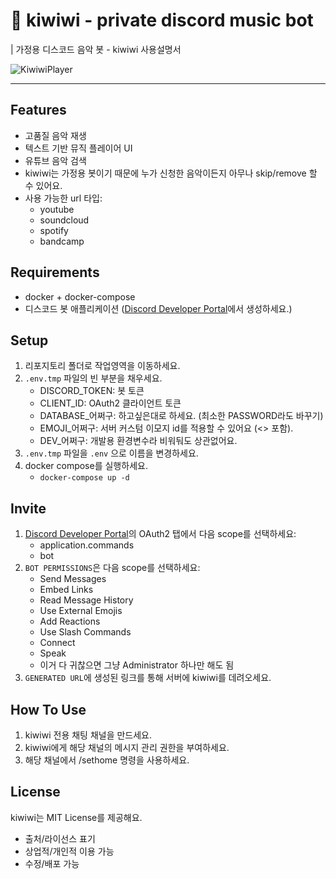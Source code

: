 # 🥝 kiwiwi - private discord music bot

| 가정용 디스코드 음악 봇 - kiwiwi 사용설명서

![KiwiwiPlayer](https://i.imgur.com/VSsW6ps.png)

---

## Features

-   고품질 음악 재생
-   텍스트 기반 뮤직 플레이어 UI
-   유튜브 음악 검색
-   kiwiwi는 가정용 봇이기 때문에 누가 신청한 음악이든지 아무나 skip/remove 할 수 있어요.
-   사용 가능한 url 타입:
    -   youtube
    -   soundcloud
    -   spotify
    -   bandcamp

## Requirements

-   docker + docker-compose
-   디스코드 봇 애플리케이션 ([Discord Developer Portal](https://discord.com/developers/)에서 생성하세요.)

## Setup

1. 리포지토리 폴더로 작업영역을 이동하세요.
2. `.env.tmp` 파일의 빈 부분을 채우세요.
    - DISCORD_TOKEN: 봇 토큰
    - CLIENT_ID: OAuth2 클라이언트 토큰
    - DATABASE\_어쩌구: 하고싶은대로 하세요. (최소한 PASSWORD라도 바꾸기)
    - EMOJI\_어쩌구: 서버 커스텀 이모지 id를 적용할 수 있어요 (<> 포함).
    - DEV\_어쩌구: 개발용 환경변수라 비워둬도 상관없어요.
3. `.env.tmp` 파일을 `.env` 으로 이름을 변경하세요.
4. docker compose를 실행하세요.
    - `docker-compose up -d`

## Invite

1. [Discord Developer Portal](https://discord.com/developers/)의 OAuth2 탭에서 다음 scope를 선택하세요:
    - application.commands
    - bot
2. `BOT PERMISSIONS`은 다음 scope를 선택하세요:
    - Send Messages
    - Embed Links
    - Read Message History
    - Use External Emojis
    - Add Reactions
    - Use Slash Commands
    - Connect
    - Speak
    - 이거 다 귀찮으면 그냥 Administrator 하나만 해도 됨
3. `GENERATED URL`에 생성된 링크를 통해 서버에 kiwiwi를 데려오세요.

## How To Use

1. kiwiwi 전용 채팅 채널을 만드세요.
2. kiwiwi에게 해당 채널의 메시지 관리 권한을 부여하세요.
3. 해당 채널에서 /sethome 명령을 사용하세요.

## License

kiwiwi는 MIT License를 제공해요.

-   출처/라이선스 표기
-   상업적/개인적 이용 가능
-   수정/배포 가능
